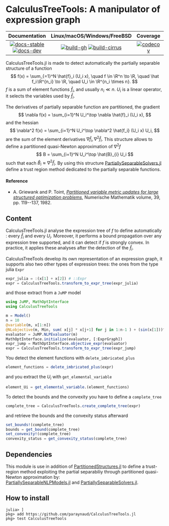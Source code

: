 # CalculusTreeTools: A manipulator of expression graph

| **Documentation** | **Linux/macOS/Windows/FreeBSD** | **Coverage** | **DOI** |
|:-----------------:|:-------------------------------:|:------------:|:-------:|
| [![docs-stable][docs-stable-img]][docs-stable-url] [![docs-dev][docs-dev-img]][docs-dev-url] | [![build-gh][build-gh-img]][build-gh-url] [![build-cirrus][build-cirrus-img]][build-cirrus-url] | [![codecov][codecov-img]][codecov-url] | [![doi][doi-img]][doi-url] |

[docs-stable-img]: https://img.shields.io/badge/docs-stable-blue.svg
[docs-stable-url]: https://paraynaud.github.io/CalculusTreeTools.jl/stable
[docs-dev-img]: https://img.shields.io/badge/docs-dev-purple.svg
[docs-dev-url]: https://paraynaud.github.io/CalculusTreeTools.jl/dev
[build-gh-img]: https://github.com/paraynaud/CalculusTreeTools.jl/workflows/CI/badge.svg?branch=master
[build-gh-url]: https://github.com/paraynaud/CalculusTreeTools.jl/actions
[build-cirrus-img]: https://img.shields.io/cirrus/github/paraynaud/CalculusTreeTools.jl?logo=Cirrus%20CI
[build-cirrus-url]: https://cirrus-ci.com/github/paraynaud/CalculusTreeTools.jl
[codecov-img]: https://codecov.io/gh/paraynaud/CalculusTreeTools.jl/branch/master/graph/badge.svg
[codecov-url]: https://app.codecov.io/gh/paraynaud/CalculusTreeTools.jl
[doi-img]: https://img.shields.io/badge/DOI-10.5281%2Fzenodo.822073-blue.svg
[doi-url]: https://doi.org/10.5281/zenodo.822073

CalculusTreeTools.jl is made to detect automatically the partially separable structure of a function
$$
f(x) = \sum_{=1}^N \hat{f}_i (U_i x), \quad f \in \R^n \to \R, \quad \hat f_i:\R^{n_i} \to \R, \quad U_i \in \R^{n_i \times n}.
$$
$f$ is a sum of element functions $\hat{f}_i$, and usually $n_i \ll n$. $U_i$ is a linear operator, it selects the variables used by $\hat{f}_i$.

The derivatives of partially separable function are partitioned, the gradient 
$$
\nabla f(x) = \sum_{i=1}^N U_i^\top \nabla \hat{f}_i (U_i x),
$$
and the hessian 
$$
\nabla^2 f(x) = \sum_{i=1}^N U_i^\top \nabla^2 \hat{f_i} (U_i x) U_i,
$$
are the sum of the element derivatives $\nabla \hat{f}_i,  \nabla^2\hat{f}_i$.
This structure allows to define a partitioned quasi-Newton approximation of $\nabla^2 f$
$$
B = \sum_{i=1}^N U_i^\top \hat{B}_{i} U_i
$$
such that each $\hat{B}_i \approx \nabla^2 \hat{f}_i$.
By using this structure [PartiallySeparableSolvers.jl](https://github.com/paraynaud/PartiallySeparableSolvers.jl) define a trust region method dedicated to the partially separable functions.

#### Reference
* A. Griewank and P. Toint, [*Partitioned variable metric updates for large structured optimization problems*](10.1007/BF01399316), Numerische Mathematik volume, 39, pp. 119--137, 1982.

## Content
CalculusTreeTools.jl analyse the expression tree of $f$	to define automatically : every $\hat{f}_i$ and every $U_i$.
Moreover, it performs a bound propagation over any expression tree supported, and it can detect if $f$ is strongly convex.
In practice, it applies these analyses after the detection of the $\hat{f}_i$.

CalculusTreeTools develop its own representation of an expression graph, it supports also two other types of expression trees: the ones from the type julia `Expr`
```julia
expr_julia = :(x[1] + x[2]) # ::Expr
expr = CalculusTreeTools.transform_to_expr_tree(expr_julia)
```
 and those extract from a `JuMP` model
```julia
using JuMP, MathOptInterface
using CalculusTreeTools

m = Model()
n = 10
@variable(m, x[1:n])
@NLobjective(m, Min, sum( x[j] * x[j+1] for j in 1:n-1 ) + (sin(x[1]))^2 + x[n-1]^3  + 5 )
evaluator = JuMP.NLPEvaluator(m)
MathOptInterface.initialize(evaluator, [:ExprGraph])
expr_jump = MathOptInterface.objective_expr(evaluator)
expr = CalculusTreeTools.transform_to_expr_tree(expr_jump)
```

You detect the element functions with `delete_imbricated_plus`
```julia
element_functions = delete_imbricated_plus(expr)
```
and you extract the $U_i$ with `get_elemental_variable`
```julia
element_Ui = get_elemental_variable.(element_functions)
```

To detect the bounds and the convexity you have to define a `complete_tree`
```julia
complete_tree = CalculusTreeTools.create_complete_tree(expr)
```
and retrieve the bounds and the convexity status afterward
```julia
set_bounds!(complete_tree)
bounds = get_bound(complete_tree)
set_convexity!(complete_tree)
convexity_status = get_convexity_status(complete_tree)
```


## Dependencies
This module is use in addition of [PartitionedStructures.jl](https://github.com/paraynaud/PartitionedStructures.jl)
to define a trust-region method exploiting the partial separabiliy through partitioned quasi-Newton approximation by:  
 [PartiallySeparableNLPModels.jl](https://github.com/paraynaud/PartiallySeparableNLPModels.jl) and [PartiallySeparableSolvers.jl](https://github.com/paraynaud/PartiallySeparableSolvers.jl).


## How to install
```
julia> ]
pkg> add https://github.com/paraynaud/CalculusTreeTools.jl
pkg> test CalculusTreeTools
```
